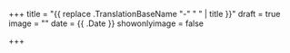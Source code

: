 +++
title = "{{ replace .TranslationBaseName "-" " " | title }}"
draft = true
image = ""
date = {{ .Date }}
showonlyimage = false

+++
